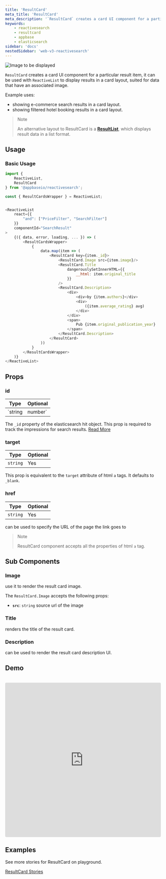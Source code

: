 ```yaml
---
title: 'ResultCard'
meta_title: 'ResultCard'
meta_description: '`ResultCard` creates a card UI component for a particular result item, it can be used with `ReactiveList` to display results in a card layout, suited for data that have an associated image.'
keywords:
    - reactivesearch
    - resultcard
    - appbase
    - elasticsearch
sidebar: 'docs'
nestedSidebar: 'web-v3-reactivesearch'
---
```


![Image to be displayed](https://i.imgur.com/KnrGoRk.png)

`ResultCard` creates a card UI component for a particular result item, it can be used with `ReactiveList` to display results in a card layout, suited for data that have an associated image.

Example uses:

-   showing e-commerce search results in a card layout.
-   showing filtered hotel booking results in a card layout.

> Note
>
> An alternative layout to ResultCard is a [**ResultList**](/docs/reactivesearch/v3/result/resultlist/), which displays result data in a list format.

## Usage

### Basic Usage
```js
import {
    ReactiveList,
    ResultCard
} from '@appbaseio/reactivesearch';

const { ResultCardsWrapper } = ReactiveList;


<ReactiveList
    react={{
        "and": ["PriceFilter", "SearchFilter"]
    }}
    componentId="SearchResult"
>
    {({ data, error, loading, ... }) => (
        <ResultCardsWrapper>
            {
                data.map(item => (
                    <ResultCard key={item._id}>
                        <ResultCard.Image src={item.image}/>
                        <ResultCard.Title
                            dangerouslySetInnerHTML={{
                                __html: item.original_title
                            }}
                        />
                        <ResultCard.Description>
                            <div>
                                <div>by {item.authors}</div>
                                <div>
                                    ({item.average_rating} avg)
                                </div>
                            </div>
                            <span>
                                Pub {item.original_publication_year}
                            </span>
                        </ResultCard.Description>
                    </ResultCard>
                ))
            }
        </ResultCardsWrapper>
    )}
</ReactiveList>
```

## Props

### id

| Type | Optional |
|------|----------|
|  `string|number` |   Yes   |

The `_id` property of the elasticsearch hit object. This prop is required to track the impressions for search results. [Read More](docs/reactivesearch/v3/advanced/analytics#track-impressions-for-search-results)

### target

| Type | Optional |
|------|----------|
|  `string` |   Yes   |

This prop is equivalent to the `target` attribute of html `a` tags. It defaults to `_blank`.
### href

| Type | Optional |
|------|----------|
|  `string` |   Yes   |

can be used to specify the URL of the page the link goes to

> Note
>
> ResultCard component accepts all the properties of html `a` tag.

## Sub Components

### Image
use it to render the result card image.

The `ResultCard.Image` accepts the following props:
-   **`src`**: `string`
    source url of the image
### Title
renders the title of the result card.
### Description
can be used to render the result card description UI.

## Demo

<br />

<iframe src="https://codesandbox.io/embed/github/appbaseio/reactivesearch/tree/next/packages/web/examples/ResultCard" style="width:100%; height:500px; border:0; border-radius: 4px; overflow:hidden;" sandbox="allow-modals allow-forms allow-popups allow-scripts allow-same-origin"></iframe>

## Examples

See more stories for ResultCard on playground.

<a href="https://opensource.appbase.io/playground/?selectedKind=Result%20components%2FResultCard" target="_blank">ResultCard Stories</a>
